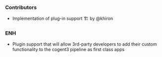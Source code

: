 <!--
A new scriv changelog fragment.

Uncomment the section that is right (remove the HTML comment wrapper).
-->

### Contributors

- Implementation of plug-in support :building_construction: by @khiron 

### ENH

- Plugin support that will allow 3rd-party developers to add their custom functionality to the cogent3 pipeline as first class apps 

<!--
### BUG

- A bullet item for the BUG category.

-->
<!--
### DOC

- A bullet item for the DOC category.

-->
<!--
### Deprecations

- A bullet item for the Deprecations category.

-->
<!--
### Discontinued

- A bullet item for the Discontinued category.

-->
